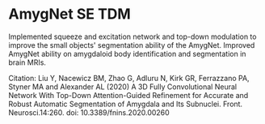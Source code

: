 # AmygNet SE TDM
Implemented squeeze and excitation network and top-down modulation to improve the small objects' segmentation ability of the AmygNet.
Improved AmygNet ability on amygdaloid body identification and segmentation in brain MRIs.

Citation: Liu Y, Nacewicz BM, Zhao G, Adluru N, Kirk GR, Ferrazzano PA, Styner MA and Alexander AL (2020) A 3D Fully Convolutional Neural Network With Top-Down Attention-Guided Refinement for Accurate and Robust Automatic Segmentation of Amygdala and Its Subnuclei. Front. Neurosci.14:260. doi: 10.3389/fnins.2020.00260
